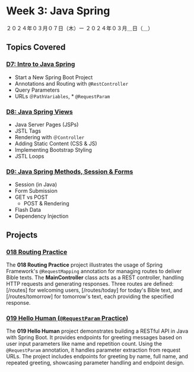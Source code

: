 # Week 3: Java Spring

２０２４年０３月０７日（木）ー ２０２４年０３月＿日（＿）

## Topics Covered

### [D7: Intro to Java Spring](Lecture-Code/D7-Spring_Intro/)
- Start a New Spring Boot Project
- Annotations and Routing with `@RestController`
- Query Parameters
- URLs `＠PathVariables`, * `@RequestParam`

### [D8: Java Spring Views](Lecture-Code/D8-Spring_Views/)
- Java Server Pages (JSPs)
- JSTL Tags
- Rendering with `＠Controller`
- Adding Static Content (CSS & JS)
- Implementing Bootstrap Styling
- JSTL Loops

### [D9: Java Spring Methods, Session & Forms](Lecture-Code/D9-Spring-Methods-Forms-Session/)
- Session (in Java)
- Form Submission
- GET vs POST
    - POST & Rendering
- Flash Data
- Dependency Injection


## Projects

### [018 Routing Practice](018-Routing_Practice/)

The **018 Routing Practice** project illustrates the usage of Spring Framework's `@RequestMapping` annotation for managing routes to deliver Bible texts. The **MainController** class acts as a REST controller, handling HTTP requests and generating responses. Three routes are defined: [/routes] for welcoming users, [/routes/today] for today's Bible text, and [/routes/tomorrow] for tomorrow's text, each providing the specified response.


### [019 Hello Human (`@RequestParam` Practice)](019-Hello_Human/)

The **019 Hello Human** project demonstrates building a RESTful API in Java with Spring Boot. It provides endpoints for greeting messages based on user input parameters like name and repetition count. Using the `@RequestParam` annotation, it handles parameter extraction from request URLs. The project includes endpoints for greeting by name, full name, and repeated greeting, showcasing parameter handling and endpoint design.

<!-- ### 020 `@PathVariable` Practice -->
